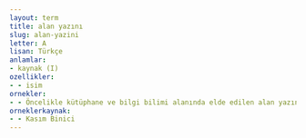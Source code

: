 ```yaml
---
layout: term
title: alan yazını
slug: alan-yazini
letter: A
lisan: Türkçe
anlamlar:
- kaynak (I)
ozellikler:
- - isim
ornekler:
- - Öncelikle kütüphane ve bilgi bilimi alanında elde edilen alan yazını verilerinin yapısı ve özellikleri anlaşılmaya çalışılmıştır.
orneklerkaynak:
- - Kasım Binici
---
```

